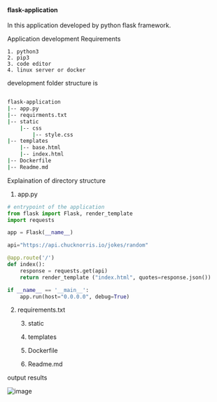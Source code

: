 #### flask-application

In this application developed by python flask framework.

Application development Requirements

    1. python3 
    2. pip3 
    3. code editor
    4. linux server or docker 

development folder structure is

<!-- ![image](https://user-images.githubusercontent.com/57703276/143470477-39a04c44-89d4-4019-ba22-bfb0831e889f.png) -->

```bash

flask-application
|-- app.py
|-- requirments.txt
|-- static
    |-- css
        |-- style.css
|-- templates
    |-- base.html
    |-- index.html
|-- Dockerfile
|-- Readme.md
```

Explaination of directory structure

1. app.py

```python
# entrypoint of the application
from flask import Flask, render_template
import requests

app = Flask(__name__)

api="https://api.chucknorris.io/jokes/random"

@app.route('/')
def index():
    response = requests.get(api)
    return render_template ("index.html", quotes=response.json())

if __name__ == '__main__':
    app.run(host="0.0.0.0", debug=True)

```
2. requirements.txt

    3. static

    4. templates

    5. Dockerfile

    6. Readme.md






output results

![image](https://user-images.githubusercontent.com/57703276/143309870-a43a000c-9333-416f-af96-e400feb0a1a5.png)
